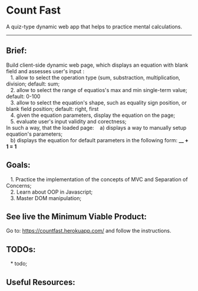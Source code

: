 # Count Fast
A quiz-type dynamic web app that helps to practice mental calculations.
___

## Brief:
Build client-side dynamic web page, which displays an equation with blank field and assesses user's input :\
&nbsp;&nbsp; 1. allow to select the operation type (sum, substraction, multiplication, division; default: sum;\
&nbsp;&nbsp; 2. allow to select the range of equatios's max and min single-term value; default: 0-100\
&nbsp;&nbsp; 3. allow to select the equation's shape, such as equality sign position, or blank field position; default: right, first\
&nbsp;&nbsp; 4. given the equation parameters, display the equation on the page;\
&nbsp;&nbsp; 5. evaluate user's input validity and corectness;\
In such a way, that the loaded page:
&nbsp;&nbsp; a) displays a way to manually setup equation's parameters;\
&nbsp;&nbsp; b) displays the equation for default parameters in the following form:  **__ + 1 = 1**

## Goals:
&nbsp;&nbsp; 1. Practice the implementation of the concepts of MVC and Separation of Concerns;\
&nbsp;&nbsp; 2. Learn about OOP in Javascript;\
&nbsp;&nbsp; 3. Master DOM manipulation;

## See live the Minimum Viable Product:
Go to: https://countfast.herokuapp.com/ and follow the instructions.

## TODOs:
&nbsp;&nbsp; * todo;

## Useful Resources:
